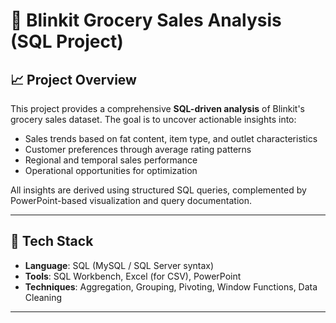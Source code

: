 # 🛒 Blinkit Grocery Sales Analysis (SQL Project)

## 📈 Project Overview

This project provides a comprehensive **SQL-driven analysis** of Blinkit's grocery sales dataset. The goal is to uncover actionable insights into:

- Sales trends based on fat content, item type, and outlet characteristics
- Customer preferences through average rating patterns
- Regional and temporal sales performance
- Operational opportunities for optimization

All insights are derived using structured SQL queries, complemented by PowerPoint-based visualization and query documentation.

---

## 🧰 Tech Stack

- **Language**: SQL (MySQL / SQL Server syntax)
- **Tools**: SQL Workbench, Excel (for CSV), PowerPoint
- **Techniques**: Aggregation, Grouping, Pivoting, Window Functions, Data Cleaning

---

